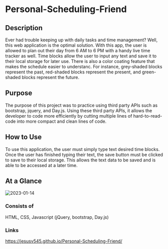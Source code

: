# Personal-Scheduling-Friend

## Description
Ever had trouble keeping up with daily tasks and time management? Well, this web application is the optimal solution. With this app, the user is allowed to plan
out their day from 6 AM to 6 PM with a handy live time tracker as well. Time blocks allow the user to input any text and save it to their local storage for later use. There is also a color coating feature that makes the schedule easier to understanc. For instance, grey-shaded blocks represent the past, red-shaded blocks represent the present, and green-shaded blocks represent the future. 

## Purpose
The purpose of this project was to practice using third party APIs such as bootstrap, jquery, and Day.js. Using these third party APIs, it allows the developer to code more efficiently by cutting multiple lines of hard-to-read-code into more compact and clean lines of code. 

## How to Use
To use this application, the user must simply type text desired time blocks. Once the user has finished typing their text, the save button must be clicked to save to their local storage. This allows the text data to be saved and is able to be accessed at a later time. 

## At a Glance
![2023-01-14](https://user-images.githubusercontent.com/117941643/212498854-f571e250-4b35-478c-aad2-b343cf457336.png)

### Consists of
HTML, CSS, Javascript (jQuery, bootstrap, Day.js)

### Links
https://jesusv545.github.io/Personal-Scheduling-Friend/

